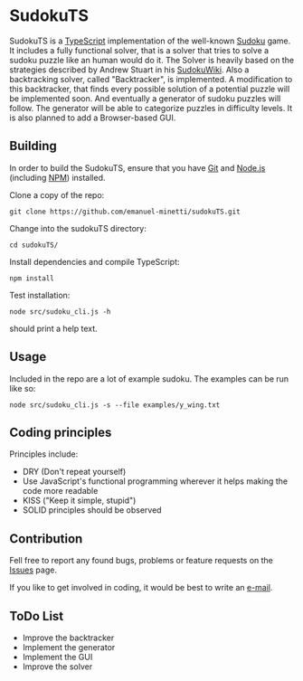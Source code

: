 # SudokuTS
SudokuTS is a [TypeScript](https://www.typescriptlang.org/) implementation of the well-known
[Sudoku](https://en.wikipedia.org/wiki/Sudoku) game. It includes  a fully functional solver,
that is a solver that tries to solve a sudoku puzzle
like an human would do it. The Solver is heavily based on the strategies described
 by Andrew Stuart in his [SudokuWiki](http://www.sudokuwiki.org/sudoku.htm).
Also a backtracking solver, called "Backtracker", is implemented. A modification to
 this backtracker, that finds every possible solution
of a potential puzzle will be implemented soon.
And eventually a generator of sudoku puzzles will follow.
The generator will be able to categorize puzzles in difficulty levels.
It is also planned to add a Browser-based GUI.

## Building
In order to build the SudokuTS, ensure that you have [Git](https://git-scm.com/downloads)
and [Node.js](https://nodejs.org/) (including [NPM](https://www.npmjs.com/)) installed.

Clone a copy of the repo:
    
    git clone https://github.com/emanuel-minetti/sudokuTS.git
Change into the sudokuTS directory:

    cd sudokuTS/
Install dependencies and compile TypeScript:    

    npm install
Test installation:

    node src/sudoku_cli.js -h
should print a help text.

## Usage

Included in the repo are a lot of example sudoku. The examples can be run like so:

    node src/sudoku_cli.js -s --file examples/y_wing.txt
    
## Coding principles

Principles include:
 - DRY (Don't repeat yourself)
 - Use JavaScript's functional programming wherever it helps making the code more readable 
 - KISS ("Keep it simple, stupid")
 - SOLID principles should be observed

## Contribution
Fell free to report any found bugs, problems or feature requests on the
[Issues](https://github.com/emanuel-minetti/sudokuTS/issues) page.

If you like to get involved in coding, it would be best to write an [e-mail](mailto:e.minetti@posteo.de). 


## ToDo List
- Improve the backtracker
- Implement the generator
- Implement the GUI
- Improve the solver
